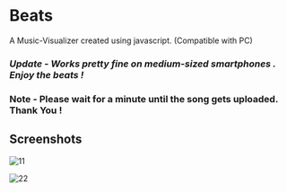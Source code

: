 # Beats
A Music-Visualizer created using javascript. (Compatible with PC)

### *Update* - *Works pretty fine on medium-sized smartphones . Enjoy the beats !*

### Note - Please wait for a minute until the song gets uploaded. Thank You !

## Screenshots

![11](https://user-images.githubusercontent.com/31897425/31650906-115c055a-b337-11e7-906f-eb5f1732c42b.png)


![22](https://user-images.githubusercontent.com/31897425/31650908-11883ba2-b337-11e7-8508-3f8aa5153ddd.png)
